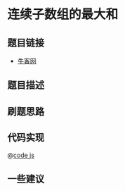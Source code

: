 # 连续子数组的最大和

## 题目链接

- [牛客网]()


## 题目描述

## 刷题思路

## 代码实现

@[code js](@code/algorithm/sword-point/动态规划/findGreatestSumOfSubArray.js)

## 一些建议
